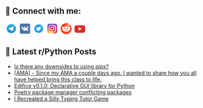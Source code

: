 ## 🔎 Connect with me:
[<img src="https://github.com/bullbesh/bullbesh/blob/main/images/Telegram.png" width="32" height="32" />](https://t.me/bullbesh)
[<img src="https://github.com/bullbesh/bullbesh/blob/main/images/VK.png" width="32" height="32" />](https://vk.com/bullbesh)
[<img src="https://github.com/bullbesh/bullbesh/blob/main/images/Twitter.png" width="32" height="32" />](https://twitter.com/bullbesh1)
[<img src="https://github.com/bullbesh/bullbesh/blob/main/images/Instagram.png" width="32" height="32" />](https://www.instagram.com/bullbesh)
[<img src="https://github.com/bullbesh/bullbesh/blob/main/images/Reddit.png" width="32" height="32" />](https://www.reddit.com/user/bullbesh)
[<img src="https://github.com/bullbesh/bullbesh/blob/main/images/YouTube.png" width="32" height="32" />](https://www.youtube.com/channel/UCtfjRs6uzgq5mfm8S06WTcg)

## 📕 Latest r/Python Posts
<!-- BLOG-POST-LIST:START -->
- [Is there any downsides to using pipx?](https://www.reddit.com/r/Python/comments/16ipu0s/is_there_any_downsides_to_using_pipx/)
- [[AMA] - Since my AMA a couple days ago. I wanted to share how you all have helped bring this class to life.](https://www.reddit.com/r/Python/comments/16ipl8r/ama_since_my_ama_a_couple_days_ago_i_wanted_to/)
- [Edifice v0.1.0: Declarative GUI library for Python](https://www.reddit.com/r/Python/comments/16ipeu4/edifice_v010_declarative_gui_library_for_python/)
- [Poetry package manager conflicting packages](https://www.reddit.com/r/Python/comments/16io9so/poetry_package_manager_conflicting_packages/)
- [I Recreated a Silly Typing Tutor Game](https://www.reddit.com/r/Python/comments/16in35c/i_recreated_a_silly_typing_tutor_game/)
<!-- BLOG-POST-LIST:END -->
